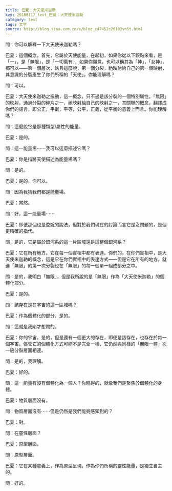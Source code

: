 ```yaml
---
title: 巴夏：大天使米迦勒
key: 20180117_text_巴夏：大天使米迦勒
category: text
tags: 文字
source: http://blog.sina.com.cn/s/blog_cd7452c20102vn5t.html
---
```


問：你可以解釋一下大天使米迦勒嗎？

巴夏：這個概念，首先，它屬於天使能量，在起初，如果你從以下觀點來看，是「一」，是「無限」，是「一切萬有」，如果你願意，也可以稱其為「神」，「女神」，都可以——第一個層次，姑且這麼說，第一個分裂，祂映射給自己的第一個映射，其意識的分裂產生了你們所稱的「天使」。你能理解嗎？

問：可以。

巴夏：大天使米迦勒之振動，這一概念，只不過是該分裂的一個特別屬性。「無限」的映射，通過分裂的碎片之一，祂映射給自己的映射之一，其關聯的概念，翻譯成你們的語言，即公正，平衡，平等，公平，正義，從平衡的意義上而言。你能理解嗎？

問：這麼說它是那種類型/屬性的能量。

巴夏：是的。

問：這一能量場⋯⋯我可以這麼描述它嗎？

巴夏：你是指將天使描述為能量場嗎？

問：是的。

巴夏：是的，你可以。

問：因為我猜我們都是能量場。

巴夏：當然。

問：好，這一能量場⋯⋯

巴夏：即便那個也是委婉的說法，但對於我們現在的討論而言它是沒問題的，是個更精確的指代。

問：是的，它是屬於銀河系的這一片區域還是這整個銀河系？

巴夏：它在所有地方。它在每一個實相中都有表達。你們的，在你們實相中，是大天使米迦勒的概念，這是它在你們實相中的表達方式——但是它在所有的地方。就連「無限」的第一次分裂也在「無限」的每一個單一組成部分之中。

問：是的，我明白「無限」，但是我所說的是「無限」作為「大天使米迦勒」的個體化部分。

巴夏：是的。

問：該存在是在宇宙的這一區域嗎？

巴夏：作為個體化的部分，是的。

問：這就是我剛才想問的。

巴夏：你的宇宙，是的，但是還有一個更大的存在，即便是該存在，也存在於每一個宇宙。儘管它的個體化方式可能不是完全一樣，它仍然與同樣的「無限一體」次一級分裂層面相連。

問：是的，我理解。

巴夏：好的。

問：這一能量有沒有個體化為一個人？你曉得的，就像我們是聚焦於個體化的身體。

巴夏：物質層面沒有。

問：物質層面沒有⋯⋯但是仍然是我們能夠感知到的？

巴夏：對。

問：在靈性層面？

巴夏：原型層面。

問：原型層面。

巴夏：它在某種意義上，作為原型呈現，作為你們所稱的靈性能量，是獨立自主的。

問：好的。
